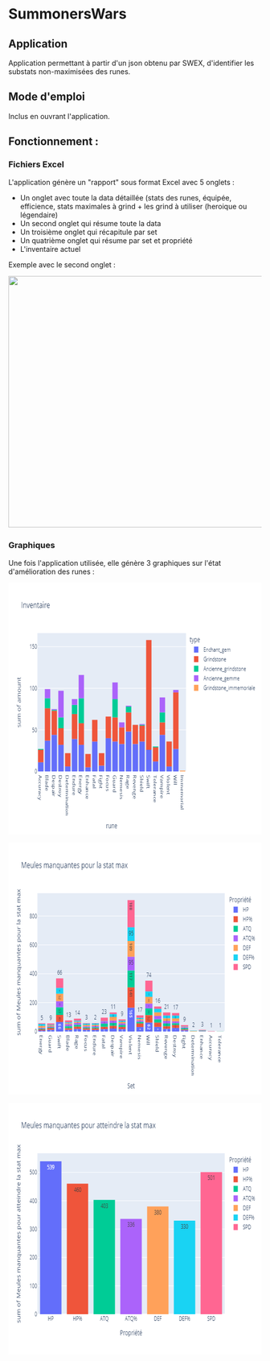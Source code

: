 # SummonersWars


## Application

Application permettant à partir d'un json obtenu par SWEX, d'identifier les substats non-maximisées des runes.

## Mode d'emploi

Inclus en ouvrant l'application.

## Fonctionnement :

### Fichiers Excel

L'application génère un "rapport" sous format Excel avec 5 onglets :
- Un onglet avec toute la data détaillée (stats des runes, équipée, efficience, stats maximales à grind  + les grind à utiliser (heroique ou légendaire)
- Un second onglet qui résume toute la data
- Un troisième onglet qui récapitule par set
- Un quatrième onglet qui résume par set et propriété
- L'inventaire actuel

Exemple avec le second onglet :

<p align="center">
  <img width="900" height="500" src="https://i.imgur.com/xBo6Tv8.png">
</p>

### Graphiques

Une fois l'application utilisée, elle génère 3 graphiques sur l'état d'amélioration des runes :

<p align="center">
  <img width="700" height="500" src="https://github.com/Tomlora/SummonersWars/blob/main/grind_runes/resultat/Inventaire.png?raw=true">
</p>

<p align="center">
  <img width="700" height="500" src="https://github.com/Tomlora/SummonersWars/blob/main/grind_runes/resultat/Meules_manquantes%20par%20rune%20et%20propri%C3%A9t%C3%A9.png?raw=true">
</p>


<p align="center">
  <img width="700" height="500" src="https://github.com/Tomlora/SummonersWars/blob/main/grind_runes/resultat/Meules_manquantes_par_stat.png?raw=true">
</p>




